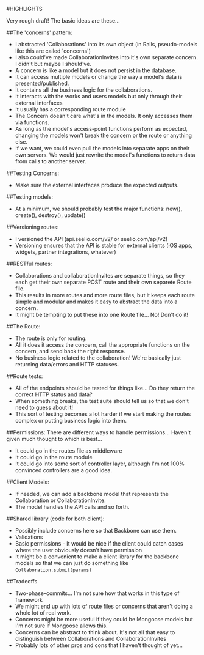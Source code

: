 #HIGHLIGHTS

Very rough draft! The basic ideas are these...

##The 'concerns' pattern:
- I abstracted 'Collaborations' into its own object (in Rails, pseudo-models like this are called 'concerns') 
- I also could've made CollaborationInvites into it's own separate concern.  I didn't but maybe I should've.
- A concern is like a model but it does not persist in the database.
- It can access multiple models or change the way a model's data is presented/published.
- It contains all the business logic for the collaborations.
- It interacts with the works and users models but only through their external interfaces
- It usually has a corresponding route module
- The Concern doesn't care what's in the models. It only accesses them via functions. 
- As long as the model's access-point functions perform as expected, changing the models won't break the concern or the route or anything else.
- If we want, we could even pull the models into separate apps on their own servers. We would just rewrite the model's functions to return data from calls to another server.

##Testing Concerns:
- Make sure the external interfaces produce the expected outputs. 

##Testing models:
- At a minimum, we should probably test the major functions: new(), create(), destroy(), update()

##Versioning routes:
- I versioned the API (api.seelio.com/v2/ or seelio.com/api/v2)
- Versioning ensures that the API is stable for external clients (iOS apps, widgets, partner integrations, whatever)

##RESTful routes:
- Collaborations and collaborationInvites are separate things, so they each get their own separate POST route and their own separete Route file.
- This results in more routes and more route files, but it keeps each route simple and modular and makes it easy to abstract the data into a concern.
- It might be tempting to put these into one Route file... No!  Don't do it!

##The Route:
- The route is only for routing.
- All it does it access the concern, call the appropriate functions on the concern, and send back the right response.
- No business logic related to the collaboration! We're basically just returning data/errors and HTTP statuses.

##Route tests:
- All of the endpoints should be tested for things like... Do they return the correct HTTP status and data?
- When something breaks, the test suite should tell us so that we don't need to guess about it!
- This sort of testing becomes a lot harder if we start making the routes complex or putting business logic into them.

##Permissions:
There are different ways to handle permissions... Haven't given much thought to which is best...
- It could go in the routes file as middleware
- It could go in the route module
- It could go into some sort of controller layer, although I'm not 100% convinced controllers are a good idea.

##Client Models:
- If needed, we can add a backbone model that represents the Collaboration or CollaborationInvite.
- The model handles the API calls and so forth.

##Shared library (code for both client):
- Possibly include concerns here so that Backbone can use them.
- Validations
- Basic permissions - It would be nice if the client could catch cases where the user obviously doesn't have permission
- It might be a convenient to make a client library for the backbone models so that we can just do something like `Collaboration.submit(params)`

##Tradeoffs
- Two-phase-commits...  I'm not sure how that works in this type of framework
- We might end up with lots of route files or concerns that aren't doing a whole lot of real work.
- Concerns might be more useful if they could be Mongoose models but I'm not sure if Mongoose allows this.
- Concerns can be abstract to think about.  It's not all that easy to distinguish between Collaborations and CollaborationInvites
- Probably lots of other pros and cons that I haven't thought of yet...

